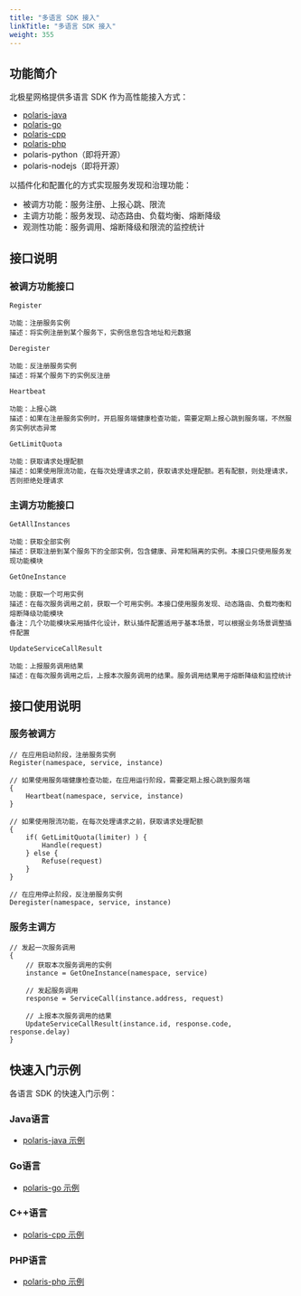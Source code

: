 ```yaml
---
title: "多语言 SDK 接入"
linkTitle: "多语言 SDK 接入"
weight: 355
---
```



## 功能简介

北极星网格提供多语言 SDK 作为高性能接入方式：

- [polaris-java](https://github.com/polarismesh/polaris-java)
- [polaris-go](https://github.com/polarismesh/polaris-go)
- [polaris-cpp](https://github.com/polarismesh/polaris-cpp)
- [polaris-php](https://github.com/polarismesh/polaris-php)
- polaris-python（即将开源）
- polaris-nodejs（即将开源）

以插件化和配置化的方式实现服务发现和治理功能：

- 被调方功能：服务注册、上报心跳、限流
- 主调方功能：服务发现、动态路由、负载均衡、熔断降级
- 观测性功能：服务调用、熔断降级和限流的监控统计

## 接口说明

### 被调方功能接口

```
Register

功能：注册服务实例
描述：将实例注册到某个服务下，实例信息包含地址和元数据

Deregister

功能：反注册服务实例
描述：将某个服务下的实例反注册
```

```
Heartbeat

功能：上报心跳
描述：如果在注册服务实例时，开启服务端健康检查功能，需要定期上报心跳到服务端，不然服务实例状态异常
```

```
GetLimitQuota

功能：获取请求处理配额
描述：如果使用限流功能，在每次处理请求之前，获取请求处理配额。若有配额，则处理请求，否则拒绝处理请求
```

### 主调方功能接口

```
GetAllInstances

功能：获取全部实例
描述：获取注册到某个服务下的全部实例，包含健康、异常和隔离的实例。本接口只使用服务发现功能模块
```

```
GetOneInstance

功能：获取一个可用实例
描述：在每次服务调用之前，获取一个可用实例。本接口使用服务发现、动态路由、负载均衡和熔断降级功能模块
备注：几个功能模块采用插件化设计，默认插件配置适用于基本场景，可以根据业务场景调整插件配置

UpdateServiceCallResult

功能：上报服务调用结果
描述：在每次服务调用之后，上报本次服务调用的结果。服务调用结果用于熔断降级和监控统计
```

## 接口使用说明

### 服务被调方

```
// 在应用启动阶段，注册服务实例
Register(namespace, service, instance)

// 如果使用服务端健康检查功能，在应用运行阶段，需要定期上报心跳到服务端
{
    Heartbeat(namespace, service, instance)
}

// 如果使用限流功能，在每次处理请求之前，获取请求处理配额
{
    if( GetLimitQuota(limiter) ) {
        Handle(request)
    } else {
        Refuse(request)
    }
}

// 在应用停止阶段，反注册服务实例
Deregister(namespace, service, instance)
```

### 服务主调方

```
// 发起一次服务调用
{
    // 获取本次服务调用的实例
    instance = GetOneInstance(namespace, service)

    // 发起服务调用
    response = ServiceCall(instance.address, request)

    // 上报本次服务调用的结果
    UpdateServiceCallResult(instance.id, response.code, response.delay)
}
```

## 快速入门示例

各语言 SDK 的快速入门示例：

### Java语言

- [polaris-java 示例](https://github.com/polarismesh/polaris-java/tree/main/polaris-examples)

### Go语言

- [polaris-go 示例](https://github.com/polarismesh/polaris-go/tree/main/examples)

### C++语言

- [polaris-cpp 示例](https://github.com/polarismesh/polaris-cpp/tree/main/examples)

### PHP语言

- [polaris-php 示例](https://github.com/polarismesh/polaris-php/tree/php-7.x/examples)
